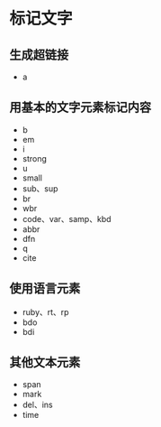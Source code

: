 # 标记文字
## 生成超链接
- a
## 用基本的文字元素标记内容
- b
- em
- i
- strong
- u
- small
- sub、sup
- br
- wbr
- code、var、samp、kbd
- abbr
- dfn
- q
- cite

## 使用语言元素
- ruby、rt、rp
- bdo
- bdi

## 其他文本元素
- span
- mark
- del、ins
- time
